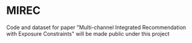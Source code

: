 # MIREC
Code and dataset for paper "Multi-channel Integrated Recommendation with Exposure Constraints" will be made public under this project
